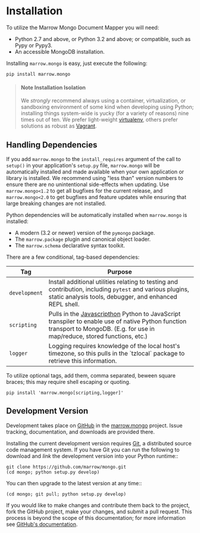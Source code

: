 # Installation

To utilize the Marrow Mongo Document Mapper you will need:

* Python 2.7 and above, or Python 3.2 and above; or compatible, such as Pypy or Pypy3.
* An accessible MongoDB installation.

Installing `marrow.mongo` is easy, just execute the following:

```bash:Terminal
pip install marrow.mongo
```

> #### **Note** Installation Isolation
> 
> We _strongly_ recommend always using a container, virtualization, or sandboxing environment of some kind when developing using Python; installing things system-wide is yucky \(for a variety of reasons\) nine times out of ten. We prefer light-weight [virtualenv](https://virtualenv.pypa.io/en/latest/virtualenv.html), others prefer solutions as robust as [Vagrant](http://www.vagrantup.com).

## Handling Dependencies

If you add `marrow.mongo` to the `install_requires` argument of the call to `setup()` in your application's `setup.py` file, `marrow.mongo` will be automatically installed and made available when your own application or library is installed. We recommend using "less than" version numbers to ensure there are no unintentional side-effects when updating. Use `marrow.mongo<1.2` to get all bugfixes for the current release, and `marrow.mongo<2.0` to get bugfixes and feature updates while ensuring that large breaking changes are not installed.

Python dependencies will be automatically installed when `marrow.mongo` is installed:

* A modern \(3.2 or newer\) version of the `pymongo` package.
* The `marrow.package` plugin and canonical object loader.
* The `marrow.schema` declarative syntax toolkit.

There are a few conditional, tag-based dependencies:

| Tag | Purpose |
| --- | --- |
| `development` | Install additional utilities relating to testing and contribution, including `pytest` and various plugins, static analysis tools, debugger, and enhanced REPL shell. |
| `scripting` | Pulls in the [Javascripthon](https://github.com/azazel75/metapensiero.pj) Python to JavaScript transpiler to enable use of native Python function transport to MongoDB. (E.g. for use in map/reduce, stored functions, etc.) |
| `logger` | Logging requires knowledge of the local host's timezone, so this pulls in the \`tzlocal\` package to retrieve this information. |

To utilize optional tags, add them, comma separated, beween square braces; this may require shell escaping or quoting.

```shell:Terminal
pip install 'marrow.mongo[scripting,logger]'
```

## Development Version

Development takes place on [GitHub](https://github.com/) in the [marrow.mongo](https://github.com/marrow/mongo/) project. Issue tracking, documentation, and downloads are provided there.

Installing the current development version requires [Git](http://git-scm.com/), a distributed source code management system. If you have Git you can run the following to download and _link_ the development version into your Python runtime::

```bash:Terminal
git clone https://github.com/marrow/mongo.git
(cd mongo; python setup.py develop)
```

You can then upgrade to the latest version at any time::

```bash:Terminal
(cd mongo; git pull; python setup.py develop)
```

If you would like to make changes and contribute them back to the project, fork the GitHub project, make your changes, and submit a pull request. This process is beyond the scope of this documentation; for more information see [GitHub's documentation](http://help.github.com/).

